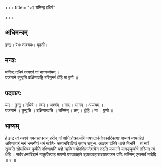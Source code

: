 +++
title = "०२ यमिन्द्र दधिषे"

+++
## अधिमन्त्रम्
इन्द्रः। रेभः काश्यपः। बृहती।

## मन्त्रः
यमि॑न्द्र दधि॒षे त्वमश्वं॒ गां भा॒गमव्य॑यम् ।  
यज॑माने सुन्व॒ति दक्षि॑णावति॒ तस्मि॒न्तं धे॑हि॒ मा प॒णौ ॥

## पदपाठः
यम् । इ॒न्द्र॒ । द॒धि॒षे । त्वम् । अश्व॑म् । गाम् । भा॒गम् । अव्य॑यम् ।  
यज॑माने । सु॒न्व॒ति । दक्षि॑णाऽवति । तस्मि॑न् । तम् । धे॒हि॒ । मा । प॒णौ ॥

## भाष्यम्
हे इन्द्र त्वं यमश्वं गमनसाधनान् हरीन् गां अग्निहोत्रकर्मणि पयःप्रदानेनोपकारिकागाः अव्ययं व्ययरहितं अविनश्वरं भागं भजनीयं धनं सर्वत्रै- कत्वमविवक्षितं एतान् शत्रुभ्यः आहृत्य दधिषे धत्से बिभर्षि । तं सर्वं सुन्वति सोमाभिषवं कुर्वति दक्षिणावति यज्ञे ऋत्विग्भ्योदक्षिणादेयत्वेन तद्वति यजमाने यागङ्कुर्वाणे तस्मिन् त्वं धेहि । सर्वत्रधनादिदानं माकुर्वित्याह मापणौ पणव्यवहारे द्रव्यव्यवहारादयष्टाजनः पणिः तस्मिन् एतत्सर्वं मादेहि ॥ २ ॥